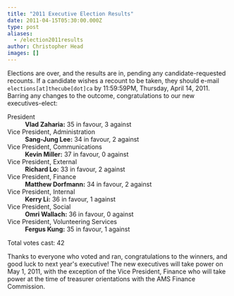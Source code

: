 ```yaml
---
title: "2011 Executive Election Results"
date: 2011-04-15T05:30:00.000Z
type: post
aliases:
  - /election2011results
author: Christopher Head
images: []
---
```


<div class="field field-name-body field-type-text-with-summary field-label-hidden"><div class="field-items"><div class="field-item even"><p>Elections are over, and the results are in, pending any candidate-requested recounts. If a candidate wishes a recount to be taken, they should e-mail <code>elections[at]thecube[dot]ca</code> by 11:59:59PM, Thursday, April 14, 2011. Barring any changes to the outcome, congratulations to our new executives-elect:</p>
<dl>
<dt>President</dt>
<dd><b>Vlad Zaharia:</b> 35 in favour, 3 against</dd>
<dt>Vice President, Administration</dt>
<dd><b>Sang-Jung Lee:</b> 34 in favour, 2 against</dd>
<dt>Vice President, Communications</dt>
<dd><b>Kevin Miller:</b> 37 in favour, 0 against
</dd><dt>Vice President, External</dt>
<dd><b>Richard Lo:</b> 33 in favour, 2 against</dd>
<dt>Vice President, Finance</dt>
<dd><b>Matthew Dorfmann:</b> 34 in favour, 2 against</dd>
<dt>Vice President, Internal</dt>
<dd><b>Kerry Li:</b> 36 in favour, 1 against</dd>
<dt>Vice President, Social</dt>
<dd><b>Omri Wallach:</b> 36 in favour, 0 against</dd>
<dt>Vice President, Volunteering Services</dt>
<dd><b>Fergus Kung:</b> 35 in favour, 1 against</dd>
</dl>
<p>Total votes cast: 42</p>
<p>Thanks to everyone who voted and ran, congratulations to the winners, and good luck to next year&apos;s executive! The new executives will take power on May 1, 2011, with the exception of the Vice President, Finance who will take power at the time of treasurer orientations with the AMS Finance Commission.</p>
</div></div></div>    <footer>
          </footer>
